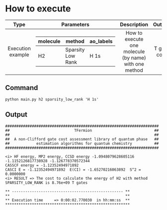 How to execute
=============

| Type  | Parameters | Description | Output |
|:-------------: |:-------------: |:-------------: |:-------------: |
| Execution example  | <table>  <thead>  <tr>  <th>molecule</th>  <th>method</th>  <th>ao_labels</th>  </tr>  </thead>  <tbody>  <tr>  <td>H2</td><td>Sparsity Low Rank</td><td>H 1s</td>  </tr>  <tr>  </tbody>  </table>     | How to execute one molecule (by name) with one method | T gate cost |

Command
-------------
```
python main.py h2 sparsity_low_rank 'H 1s'
```

Output
---------

```
#####################################################################
##                             TFermion                            ##
##                                                                 ##
##  A non-Clifford gate cost assessment library of quantum phase   ##
##            estimation algorithms for quantum chemistry          ##
#####################################################################

<i> HF energy, MP2 energy, CCSD energy -1.0948079628605116 -1.1152126817738928 -1.126778370572344
CASSCF energy = -1.12352494971892
CASCI E = -1.12352494971892  E(CI) = -1.65270216063892  S^2 = 0.0000000
<i> RESULT => The cost to calculate the energy of H2 with method SPARSITY_LOW_RANK is 8.76e+09 T gates

** -------------------------------------------------- **
**                                                    **
** Execution time     => 0:00:02.770030  in hh:mm:ss  **
********************************************************
```